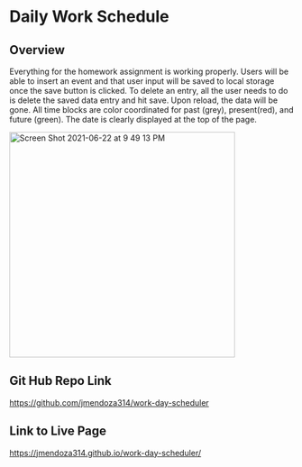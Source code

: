 # Daily Work Schedule


## Overview

Everything for the homework assignment is working properly. Users will be able to insert an event and that user input 
will be saved to local storage once the save button is clicked. To delete an entry, all the user needs to do is delete 
the saved data entry and hit save. Upon reload, the data will be gone. All time blocks are color coordinated for past (grey),
present(red), and future (green). The date is clearly displayed at the top of the page. 

<img width="400" alt="Screen Shot 2021-06-22 at 9 49 13 PM" src="https://user-images.githubusercontent.com/80602912/123038521-699ea000-d3a5-11eb-9bda-cca0de1230fd.png">

## Git Hub Repo Link
https://github.com/jmendoza314/work-day-scheduler
## Link to Live Page
https://jmendoza314.github.io/work-day-scheduler/
